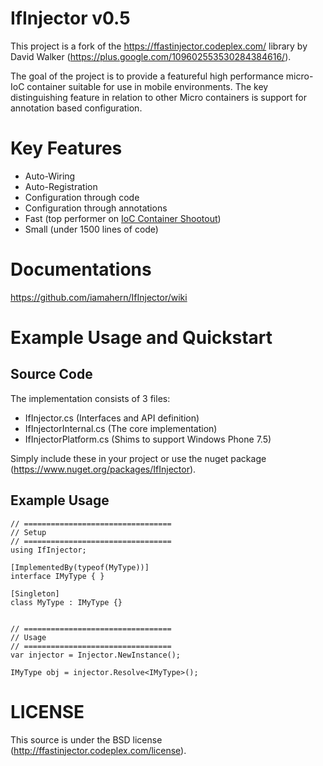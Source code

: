 # IfInjector v0.5

This project is a fork of the https://ffastinjector.codeplex.com/ library by David Walker (https://plus.google.com/109602553530284384616/).

The goal of the project is to provide a featureful high performance micro-IoC container suitable for use in mobile environments. The key distinguishing feature in relation to other Micro containers is support for annotation based configuration.

# Key Features

* Auto-Wiring
* Auto-Registration
* Configuration through code
* Configuration through annotations
* Fast (top performer on [IoC Container Shootout](http://www.palmmedia.de/blog/2011/8/30/ioc-container-benchmark-performance-comparison)) 
* Small (under 1500 lines of code)

# Documentations

https://github.com/iamahern/IfInjector/wiki

# Example Usage and Quickstart

## Source Code

The implementation consists of 3 files:

* IfInjector.cs (Interfaces and API definition)
* IfInjectorInternal.cs (The core implementation)
* IfInjectorPlatform.cs (Shims to support Windows Phone 7.5)

Simply include these in your project or use the nuget package (https://www.nuget.org/packages/IfInjector).

## Example Usage

```
// =================================
// Setup
// =================================
using IfInjector;

[ImplementedBy(typeof(MyType))]
interface IMyType { }

[Singleton]
class MyType : IMyType {}


// =================================
// Usage
// =================================
var injector = Injector.NewInstance();

IMyType obj = injector.Resolve<IMyType>();

```

# LICENSE

This source is under the BSD license (http://ffastinjector.codeplex.com/license).
